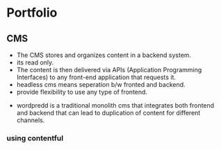 # Portfolio

## CMS

- The CMS stores and organizes content in a backend system.
- its read only.
- The content is then delivered via APIs (Application Programming Interfaces) to any front-end application that requests it.
- headless cms means seperation b/w fronted and backend.
- provide flexibility to use any type of frontend.

* wordpredd is a traditional monolith cms that integrates both frontend and backend
  that can lead to duplication of content for different channels.

### using contentful
